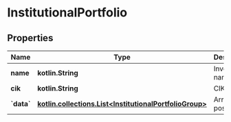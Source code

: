 
# InstitutionalPortfolio

## Properties
Name | Type | Description | Notes
------------ | ------------- | ------------- | -------------
**name** | **kotlin.String** | Investor&#39;s name. |  [optional]
**cik** | **kotlin.String** | CIK. |  [optional]
**&#x60;data&#x60;** | [**kotlin.collections.List&lt;InstitutionalPortfolioGroup&gt;**](InstitutionalPortfolioGroup.md) | Array of positions. |  [optional]




